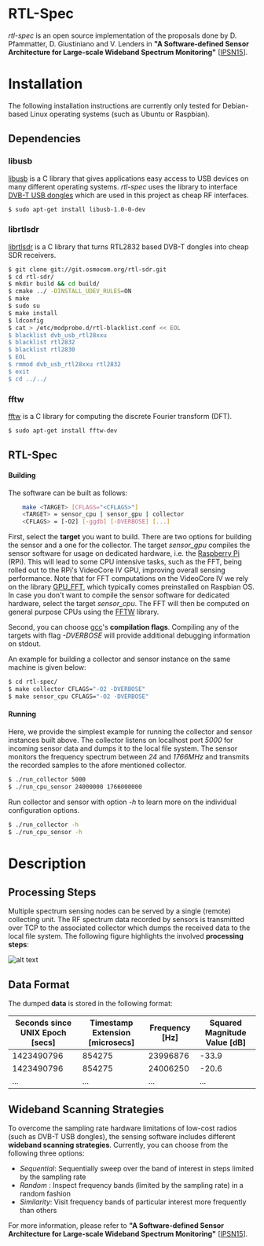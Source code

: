 RTL-Spec
========
*rtl-spec* is an open source implementation of the proposals done by D. Pfammatter, D. Giustiniano and V. Lenders in **"A Software-defined Sensor Architecture for Large-scale Wideband Spectrum Monitoring"** [[IPSN15](http://dx.doi.org/10.1145/2737095.2737119)].

# Installation
The following installation instructions are currently only tested for Debian-based Linux operating systems (such as Ubuntu or Raspbian).

## Dependencies
### libusb
[libusb](http://www.libusb.org) is a C library that gives applications easy access to USB devices on many different operating systems. *rtl-spec* uses the library to interface [DVB-T USB dongles](http://www.rtl-sdr.com/buy-rtl-sdr-dvb-t-dongles) which are used in this project as cheap RF interfaces.
```sh
$ sudo apt-get install libusb-1.0-0-dev
```

### librtlsdr
[librtlsdr](http://sdr.osmocom.org) is a C library that turns RTL2832 based DVB-T dongles into cheap SDR receivers.
```sh
$ git clone git://git.osmocom.org/rtl-sdr.git
$ cd rtl-sdr/
$ mkdir build && cd build/
$ cmake ../ -DINSTALL_UDEV_RULES=ON
$ make
$ sudo su
$ make install
$ ldconfig
$ cat > /etc/modprobe.d/rtl-blacklist.conf << EOL
$ blacklist dvb_usb_rtl28xxu
$ blacklist rtl2832
$ blacklist rtl2830
$ EOL
$ rmmod dvb_usb_rtl28xxu rtl2832
$ exit
$ cd ../../
```

### fftw
[fftw](http://www.fftw.org) is a C library for computing the discrete Fourier transform (DFT).
```sh
$ sudo apt-get install fftw-dev
```

## RTL-Spec
#### Building
The software can be built as follows:
```sh
    make <TARGET> [CFLAGS="<CFLAGS>"]
    <TARGET> = sensor_cpu | sensor_gpu | collector
    <CFLAGS> = [-O2] [-ggdb] [-DVERBOSE] [...]
```
First, select the **target** you want to build. There are two options for building the sensor and a one for the collector. The target *sensor_gpu* compiles the sensor software for usage on dedicated hardware, i.e. the [Raspberry Pi](http://www.raspberrypi.org) (RPi). This will lead to some CPU intensive tasks, such as the FFT, being rolled out to the RPi's VideoCore IV GPU, improving overall sensing performance. Note that for FFT computations on the VideoCore IV we rely on the library [GPU_FFT](http://www.aholme.co.uk/GPU_FFT/Main.htm), which typically comes preinstalled on Raspbian OS. In case you don't want to compile the sensor software for dedicated hardware, select the target *sensor_cpu*. The FFT will then be computed on general purpose CPUs using the [FFTW](http://http://www.fftw.org) library.

Second, you can choose [gcc](https://gcc.gnu.org)'s **compilation flags**. Compiling any of the targets with flag *-DVERBOSE* will provide additional debugging information on stdout.

An example for building a collector and sensor instance on the same machine is given below:
```sh
$ cd rtl-spec/
$ make collector CFLAGS="-O2 -DVERBOSE"
$ make sensor_cpu CFLAGS="-O2 -DVERBOSE"
```

#### Running
Here, we provide the simplest example for running the collector and sensor instances built above. The collector listens on localhost port *5000* for incoming sensor data and dumps it to the local file system. The sensor monitors the frequency spectrum between *24* and *1766MHz* and transmits the recorded samples to the afore mentioned collector.
```sh
$ ./run_collector 5000
$ ./run_cpu_sensor 24000000 1766000000
```
Run collector and sensor with option *-h* to learn more on the individual configuration options.
```sh
$ ./run_collector -h
$ ./run_cpu_sensor -h
```

# Description
## Processing Steps
Multiple spectrum sensing nodes can be served by a single (remote) collecting unit. The RF spectrum data recorded by sensors is transmitted over TCP to the associated collector which dumps the received data to the local file system. The following figure highlights the involved **processing steps**:

![alt text](https://github.com/pdamian/rtl-spec/blob/master/images/processing_steps.png "Processing Steps")

## Data Format
The dumped **data** is stored in the following format:

| Seconds since UNIX Epoch [secs] | Timestamp Extension [microsecs] | Frequency [Hz] | Squared Magnitude Value [dB] |
| ------------------------------- | ------------------------------- | -------------- | ---------------------------- |
| 1423490796                      | 854275                          | 23996876       | -33.9                        |
| 1423490796                      | 854275                          | 24006250       | -20.6                        |
| ...                             | ...                             | ...            | ...                          |

## Wideband Scanning Strategies
To overcome the sampling rate hardware limitations of low-cost radios (such as DVB-T USB dongles), the sensing software includes different **wideband scanning strategies**. Currently, you can choose from the following three options:
- *Sequential*: Sequentially sweep over the band of interest in steps limited by the sampling rate
- *Random*    : Inspect frequency bands (limited by the sampling rate) in a random fashion
- *Similarity*: Visit frequency bands of particular interest more frequently than others

For more information, please refer to **"A Software-defined Sensor Architecture for Large-scale Wideband Spectrum Monitoring"** [[IPSN15](http://dx.doi.org/10.1145/2737095.2737119)].
